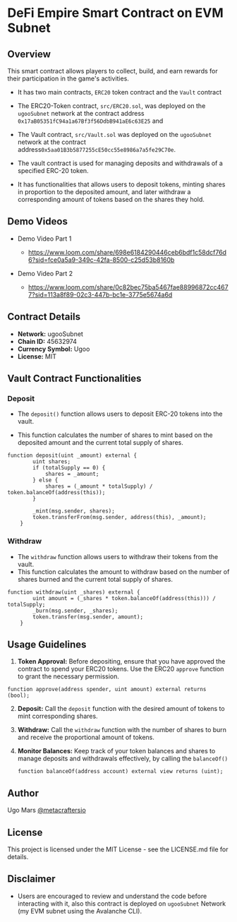# DeFi Empire Smart Contract on EVM Subnet

## Overview

This smart contract allows players to collect, build, and earn rewards for their participation in the game's activities.

- It has two main contracts, `ERC20` token contract and the `Vault` contract

- The ERC20-Token contract, `src/ERC20.sol`, was deployed on the `ugooSubnet` network at the contract address `0x17aB05351fC94a1a67Bf3f56DdbB941aE6c63E25` and
- The Vault contract, `src/Vault.sol` was deployed on the `ugooSubnet` network at the contract address`0x5aa01B3b5877255cE50cc55e8986a7a5fe29C70e`.
 - The vault contract is used for managing deposits and withdrawals of a specified ERC-20 token.
 - It has functionalities that allows users to deposit tokens, minting shares in proportion to the deposited amount, and later withdraw a corresponding amount of tokens based on the shares they hold.


## Demo Videos

- Demo Video Part 1

  - https://www.loom.com/share/698e6184290446ceb6bdf1c58dcf76d6?sid=fce0a5a9-349c-42fa-8500-c25d53b8160b

- Demo Video Part 2
  - https://www.loom.com/share/0c82bec75ba5467fae88996872cc4677?sid=113a8f89-02c3-447b-bc1e-3775e5674a6d


## Contract Details

- **Network:** ugooSubnet
- **Chain ID:**  45632974
- **Currency Symbol:**  Ugoo
- **License:** MIT

## Vault Contract Functionalities

### Deposit

- The `deposit()` function allows users to deposit ERC-20 tokens into the vault.

- This function calculates the number of shares to mint based on the deposited amount and the current total supply of shares.

```solidity
function deposit(uint _amount) external {
        uint shares;
        if (totalSupply == 0) {
            shares = _amount;
        } else {
            shares = (_amount * totalSupply) / token.balanceOf(address(this));
        }

        _mint(msg.sender, shares);
        token.transferFrom(msg.sender, address(this), _amount);
    }

```

### Withdraw

- The `withdraw` function allows users to withdraw their tokens from the vault.
- This function calculates the amount to withdraw based on the number of shares burned and the current total supply of shares.

```solidity
function withdraw(uint _shares) external {
        uint amount = (_shares * token.balanceOf(address(this))) / totalSupply;
        _burn(msg.sender, _shares);
        token.transfer(msg.sender, amount);
    }
```


## Usage Guidelines

1. **Token Approval:**
   Before depositing, ensure that you have approved the contract to spend your ERC20 tokens. Use the ERC20 `approve` function to grant the necessary permission.

```solidity
function approve(address spender, uint amount) external returns (bool);
```

2. **Deposit:**
   Call the `deposit` function with the desired amount of tokens to mint corresponding shares.

3. **Withdraw:**
   Call the `withdraw` function with the number of shares to burn and receive the proportional amount of tokens.

4. **Monitor Balances:**
   Keep track of your token balances and shares to manage deposits and withdrawals effectively, by calling the `balanceOf()`

   ```solidity
   function balanceOf(address account) external view returns (uint);
   ```

## Author

Ugo Mars
[@metacraftersio](https://github.com/UgoMars)

## License
This project is licensed under the MIT License - see the LICENSE.md file for details.

## Disclaimer

- Users are encouraged to review and understand the code before interacting with it, also this contract is deployed on `ugooSubnet` Network (my EVM subnet using the Avalanche CLI).
